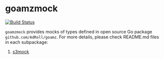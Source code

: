 # goamzmock

[![Build Status](https://travis-ci.org/topicai/goamzmock.svg?branch=master)](https://travis-ci.org/topicai/goamzmock)

`goamzmock` provides mocks of types defined in open source Go package
`github.com/AdRoll/goamz`.  For more details, please check README.md
files in each subpackage:

1. [s3mock](https://github.com/topicai/goamzmock/tree/master/s3mock)
